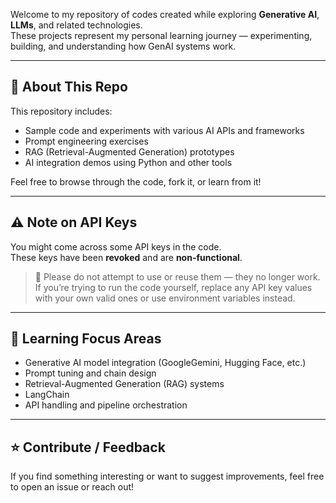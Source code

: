 
Welcome to my repository of codes created while exploring **Generative AI**, **LLMs**, and related technologies.  
These projects represent my personal learning journey — experimenting, building, and understanding how GenAI systems work.

---

## 📁 About This Repo

This repository includes:
- Sample code and experiments with various AI APIs and frameworks  
- Prompt engineering exercises  
- RAG (Retrieval-Augmented Generation) prototypes  
- AI integration demos using Python and other tools  

Feel free to browse through the code, fork it, or learn from it!

---

## ⚠️ Note on API Keys

You might come across some API keys in the code.  
These keys have been **revoked** and are **non-functional**.  

> 🚫 Please do not attempt to use or reuse them — they no longer work.
If you’re trying to run the code yourself, replace any API key values with your own valid ones or use environment variables instead.

---

## 🧩 Learning Focus Areas
- Generative AI model integration (GoogleGemini, Hugging Face, etc.)
- Prompt tuning and chain design  
- Retrieval-Augmented Generation (RAG) systems  
- LangChain  
- API handling and pipeline orchestration    


---

## ⭐ Contribute / Feedback
If you find something interesting or want to suggest improvements, feel free to open an issue or reach out!
